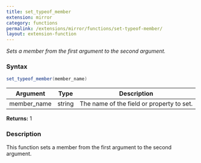 ```yaml
---
title: set_typeof_member
extension: mirror
category: functions
permalink: /extensions/mirror/functions/set-typeof-member/
layout: extension-function
---
```


_Sets a member from the first argument to the second argument._

### Syntax ###
```cs
set_typeof_member(member_name)
```

| Argument | Type | Description |
| --- | --- | --- |
| member_name | string | The name of the field or property to set. |

**Returns:** 1

### Description

This function sets a member from the first argument to the second argument. 

